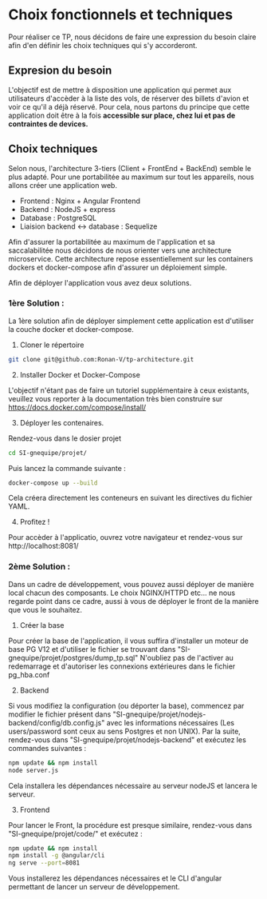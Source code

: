 # Choix fonctionnels et techniques 
Pour réaliser ce TP, nous décidons de faire une expression du besoin claire afin d'en définir les choix techniques qui s'y accorderont.

## Expresion du besoin 
L'objectif est de mettre à disposition une application qui permet aux utilisateurs d'accèder à la liste des vols, de réserver des billets d'avion et voir ce qu'il a déjà réservé. Pour cela, nous partons du principe que cette application doit être à la fois __accessible sur place, chez lui et pas de contraintes de devices.__ 


## Choix techniques 

Selon nous, l'architecture 3-tiers (Client + FrontEnd + BackEnd) semble le plus adapté. Pour une portabilitée au maximum sur tout les appareils, nous allons créer une application web.

- Frontend : Nginx + Angular Frontend 
- Backend : NodeJS + express 
- Database : PostgreSQL
- Liaision backend <-> database : Sequelize

Afin d'assurer la portabilitée au maximum de l'application et sa saccalabilitée nous décidons de nous orienter vers une architecture microservice. Cette architecture repose essentiellement sur les containers dockers et docker-compose afin d'assurer un déploiement simple. 

Afin de déployer l'application vous avez deux solutions. 

### 1ère Solution :

La 1ère solution afin de déployer simplement cette application est d'utiliser la couche docker et docker-compose. 

1. Cloner le répertoire 

```sh
git clone git@github.com:Ronan-V/tp-architecture.git
```
2. Installer Docker et Docker-Compose

L'objectif n'étant pas de faire un tutoriel supplémentaire à ceux existants, veuillez vous reporter à la documentation très bien construire sur https://docs.docker.com/compose/install/ 

3. Déployer les contenaires. 

Rendez-vous dans le dosier projet 
```sh
cd SI-gnequipe/projet/
```

Puis lancez la commande suivante :
```sh
docker-compose up --build
```
Cela créera directement les conteneurs en suivant les directives du fichier YAML.

4. Profitez !

Pour accèder à l'applicatio, ouvrez votre navigateur et rendez-vous sur http://localhost:8081/

### 2ème Solution : 

Dans un cadre de développement, vous pouvez aussi déployer de manière local chacun des composants. Le choix NGINX/HTTPD etc... ne nous regarde point dans ce cadre, aussi à vous de déployer le front de la manière que vous le souhaitez. 

1. Créer la base 

Pour créer la base de l'application, il vous suffira d'installer un moteur de base PG V12 et d'utiliser le fichier se trouvant dans "SI-gnequipe/projet/postgres/dump_tp.sql"
N'oubliez pas de l'activer au redemarrage et d'autoriser les connexions extérieures dans le fichier pg_hba.conf

2. Backend

Si vous modifiez la configuration (ou déporter la base), commencez par modifier le fichier présent dans "SI-gnequipe/projet/nodejs-backend/config/db.config.js" avec les informations nécessaires (Les users/password sont ceux au sens Postgres et non UNIX).
Par la suite, rendez-vous dans "SI-gnequipe/projet/nodejs-backend" et exécutez les commandes suivantes :

```sh
npm update && npm install
node server.js
```
Cela installera les dépendances nécessaire au serveur nodeJS et lancera le serveur.

3. Frontend 

Pour lancer le Front, la procédure est presque similaire, rendez-vous dans "SI-gnequipe/projet/code/" et exécutez :

```sh
npm update && npm install
npm install -g @angular/cli
ng serve --port=8081
```

Vous installerez les dépendances nécessaires et le CLI d'angular permettant de lancer un serveur de développement.